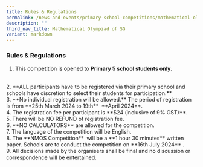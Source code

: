 ```yaml
---
title: Rules & Regulations
permalink: /news-and-events/primary-school-competitions/mathematical-olympiad-of-sg/rules-and-regulations/
description: ""
third_nav_title: Mathematical Olympiad of SG
variant: markdown
---
```

### **Rules &amp; Regulations**

1.  This competition is opened to&nbsp;**Primary 5 school students only**.  
<br>  
2.  **ALL participants have to be registered via their primary school and schools have discretion to select their students for participation.**
<br>    
3.  **No individual registration will be allowed.**&nbsp;The period of registration is from&nbsp;**25th&nbsp;March 2024 to 19th**&nbsp; **April 2024**.&nbsp;&nbsp;
<br>    
4.  The registration fee per participant is&nbsp;**$24 (inclusive of 9% GST)**.  
 <br>          
5.  There will be NO REFUND of registration fee.  
 <br> 
6.  **NO CALCULATORS**&nbsp;are allowed for the competition.  
 <br>       
7.  The language of the competition will be English.  
  <br>  
8.  The&nbsp;**NMOS Competition**&nbsp; will be a&nbsp;**1 hour 30 minutes**&nbsp;written paper.&nbsp;Schools are to conduct the competition on **16th&nbsp;July 2024** .
<br>    
9.  All decisions made by the organisers shall be final and no discussion or correspondence will be entertained.